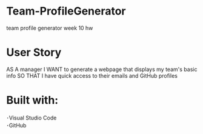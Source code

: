 # Team-ProfileGenerator
team profile generator week 10 hw
<br />
# User Story
AS A manager
I WANT to generate a webpage that displays my team's basic info
SO THAT I have quick access to their emails and GitHub profiles
<br />

# Built with: <br />
 ･Visual Studio Code <br />
 ･GitHub
 <br />